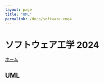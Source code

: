 ```yaml
---
layout: page
title: "UML"
permalink: /docs/software-eng4
---
```


# ソフトウェア工学 2024

[ホーム](/docs/index)

## UML

